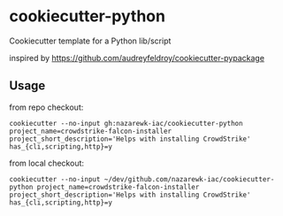 # cookiecutter-python

Cookiecutter template for a Python lib/script

inspired by https://github.com/audreyfeldroy/cookiecutter-pypackage

## Usage

from repo checkout:

```shell
cookiecutter --no-input gh:nazarewk-iac/cookiecutter-python project_name=crowdstrike-falcon-installer project_short_description='Helps with installing CrowdStrike' has_{cli,scripting,http}=y
```

from local checkout:

```shell
cookiecutter --no-input ~/dev/github.com/nazarewk-iac/cookiecutter-python project_name=crowdstrike-falcon-installer project_short_description='Helps with installing CrowdStrike' has_{cli,scripting,http}=y
```